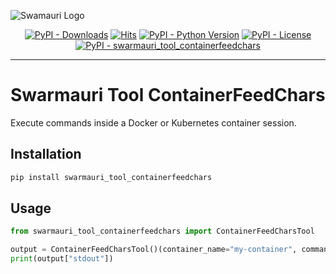 ![Swamauri Logo](https://res.cloudinary.com/dbjmpekvl/image/upload/v1730099724/Swarmauri-logo-lockup-2048x757_hww01w.png)

<p align="center">
    <a href="https://pypi.org/project/swarmauri_tool_containerfeedchars/">
        <img src="https://img.shields.io/pypi/dm/swarmauri_tool_containerfeedchars" alt="PyPI - Downloads"/></a>
    <a href="https://hits.sh/github.com/swarmauri/swarmauri-sdk/tree/master/pkgs/standards/swarmauri_tool_containerfeedchars/">
        <img alt="Hits" src="https://hits.sh/github.com/swarmauri/swarmauri-sdk/tree/master/pkgs/standards/swarmauri_tool_containerfeedchars.svg"/></a>
    <a href="https://pypi.org/project/swarmauri_tool_containerfeedchars/">
        <img src="https://img.shields.io/pypi/pyversions/swarmauri_tool_containerfeedchars" alt="PyPI - Python Version"/></a>
    <a href="https://pypi.org/project/swarmauri_tool_containerfeedchars/">
        <img src="https://img.shields.io/pypi/l/swarmauri_tool_containerfeedchars" alt="PyPI - License"/></a>
    <a href="https://pypi.org/project/swarmauri_tool_containerfeedchars/">
        <img src="https://img.shields.io/pypi/v/swarmauri_tool_containerfeedchars?label=swarmauri_tool_containerfeedchars&color=green" alt="PyPI - swarmauri_tool_containerfeedchars"/></a>
</p>

---

# Swarmauri Tool ContainerFeedChars

Execute commands inside a Docker or Kubernetes container session.

## Installation

```bash
pip install swarmauri_tool_containerfeedchars
```

## Usage

```python
from swarmauri_tool_containerfeedchars import ContainerFeedCharsTool

output = ContainerFeedCharsTool()(container_name="my-container", command="ls -al")
print(output["stdout"])
```
